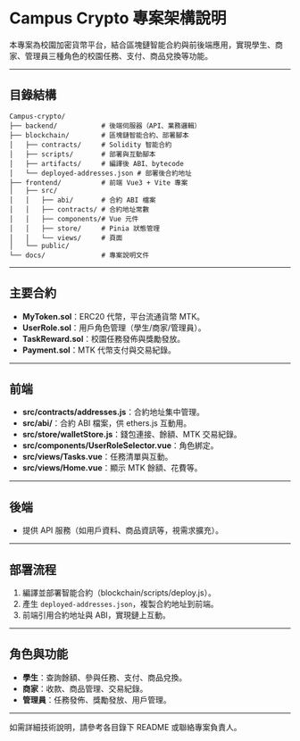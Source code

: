 # Campus Crypto 專案架構說明

本專案為校園加密貨幣平台，結合區塊鏈智能合約與前後端應用，實現學生、商家、管理員三種角色的校園任務、支付、商品兌換等功能。

---

## 目錄結構

```
Campus-crypto/
├── backend/           # 後端伺服器（API、業務邏輯）
├── blockchain/        # 區塊鏈智能合約、部署腳本
│   ├── contracts/     # Solidity 智能合約
│   ├── scripts/       # 部署與互動腳本
│   ├── artifacts/     # 編譯後 ABI、bytecode
│   └── deployed-addresses.json # 部署後合約地址
├── frontend/          # 前端 Vue3 + Vite 專案
│   ├── src/
│   │   ├── abi/       # 合約 ABI 檔案
│   │   ├── contracts/ # 合約地址常數
│   │   ├── components/# Vue 元件
│   │   ├── store/     # Pinia 狀態管理
│   │   └── views/     # 頁面
│   └── public/
└── docs/              # 專案說明文件
```

---

## 主要合約

- **MyToken.sol**：ERC20 代幣，平台流通貨幣 MTK。
- **UserRole.sol**：用戶角色管理（學生/商家/管理員）。
- **TaskReward.sol**：校園任務發佈與獎勵發放。
- **Payment.sol**：MTK 代幣支付與交易紀錄。

---

## 前端

- **src/contracts/addresses.js**：合約地址集中管理。
- **src/abi/**：合約 ABI 檔案，供 ethers.js 互動用。
- **src/store/walletStore.js**：錢包連接、餘額、MTK 交易紀錄。
- **src/components/UserRoleSelector.vue**：角色綁定。
- **src/views/Tasks.vue**：任務清單與互動。
- **src/views/Home.vue**：顯示 MTK 餘額、花費等。

---

## 後端

- 提供 API 服務（如用戶資料、商品資訊等，視需求擴充）。

---

## 部署流程

1. 編譯並部署智能合約（blockchain/scripts/deploy.js）。
2. 產生 `deployed-addresses.json`，複製合約地址到前端。
3. 前端引用合約地址與 ABI，實現鏈上互動。

---

## 角色與功能

- **學生**：查詢餘額、參與任務、支付、商品兌換。
- **商家**：收款、商品管理、交易紀錄。
- **管理員**：任務發佈、獎勵發放、用戶管理。

---

如需詳細技術說明，請參考各目錄下 README 或聯絡專案負責人。
